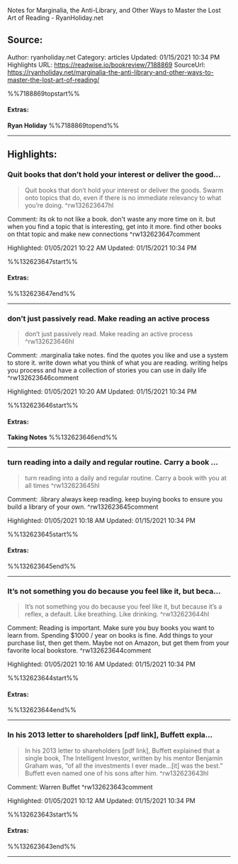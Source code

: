 Notes for Marginalia, the Anti-Library, and Other Ways to Master the Lost Art of Reading - RyanHoliday.net

## Source:
Author: ryanholiday.net
Category: articles
Updated: 01/15/2021 10:34 PM
Highlights URL: https://readwise.io/bookreview/7188869
SourceUrl: https://ryanholiday.net/marginalia-the-anti-library-and-other-ways-to-master-the-lost-art-of-reading/

%%7188869topstart%%
#### Extras:
**Ryan Holiday**
%%7188869topend%%


 
-----
 ## Highlights:

### Quit books that don’t hold your interest or deliver the good...
>Quit books that don’t hold your interest or deliver the goods. Swarm onto topics that do, even if there is no immediate relevancy to what you’re doing. ^rw132623647hl

Comment: its ok to not like a book. don't waste any more time on it. but when you find a topic that is interesting, get into it more. find other books on thtat topic and make new connections ^rw132623647comment

Highlighted: 01/05/2021 10:22 AM
Updated: 01/15/2021 10:34 PM

%%132623647start%%
#### Extras:

%%132623647end%%



------

### don’t just passively read. Make reading an active process
>don’t just passively read. Make reading an active process ^rw132623646hl

Comment: .marginalia
take notes. find the quotes you like and use a system to store it. write down what you think of what you are reading. writing helps you process and have a collection of stories you can use in daily life ^rw132623646comment

Highlighted: 01/05/2021 10:20 AM
Updated: 01/15/2021 10:34 PM

%%132623646start%%
#### Extras:
**Taking Notes**
%%132623646end%%



------

### turn reading into a daily and regular routine. Carry a book ...
>turn reading into a daily and regular routine. Carry a book with you at all times ^rw132623645hl

Comment: .library
always keep reading. keep buying books to ensure you build a library of your own. ^rw132623645comment

Highlighted: 01/05/2021 10:18 AM
Updated: 01/15/2021 10:34 PM

%%132623645start%%
#### Extras:

%%132623645end%%



------

### It’s not something you do because you feel like it, but beca...
>It’s not something you do because you feel like it, but because it’s a reflex, a default. Like breathing. Like drinking. ^rw132623644hl

Comment: Reading is important. Make sure you buy books you want to learn from. Spending $1000 / year on books is fine. Add things to your purchase list, then get them. Maybe not on Amazon, but get them from your favorite local bookstore. ^rw132623644comment

Highlighted: 01/05/2021 10:16 AM
Updated: 01/15/2021 10:34 PM

%%132623644start%%
#### Extras:

%%132623644end%%



------

### In his 2013 letter to shareholders [pdf link], Buffett expla...
>In his 2013 letter to shareholders [pdf link], Buffett explained that a single book, The Intelligent Investor, written by his mentor Benjamin Graham was, “of all the investments I ever made…[it] was the best.” Buffett even named one of his sons after him. ^rw132623643hl

Comment: Warren Buffet ^rw132623643comment

Highlighted: 01/05/2021 10:12 AM
Updated: 01/15/2021 10:34 PM

%%132623643start%%
#### Extras:

%%132623643end%%



------

